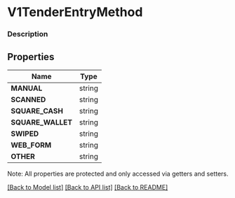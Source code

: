 # V1TenderEntryMethod

### Description



## Properties
Name | Type
------------ | -------------
**MANUAL** | string
**SCANNED** | string
**SQUARE_CASH** | string
**SQUARE_WALLET** | string
**SWIPED** | string
**WEB_FORM** | string
**OTHER** | string

Note: All properties are protected and only accessed via getters and setters.

[[Back to Model list]](../../README.md#documentation-for-models) [[Back to API list]](../../README.md#documentation-for-api-endpoints) [[Back to README]](../../README.md)

